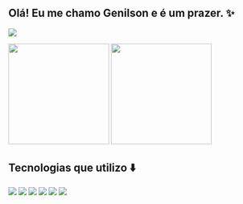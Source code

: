 ## Olá! Eu me chamo Genilson e é um prazer. ✨

<a href="https://www.linkedin.com/in/genilson-alves0/"><img src="https://img.shields.io/badge/LinkedIn-0077B5?style=for-the-badge&logo=linkedin&logoColor=white"></a>

<div>
  <img src="https://github-readme-stats.vercel.app/api?username=genilson-alves&theme=radical&show_icons=true&locale=pt-br" height=200>
  <img src="https://github-readme-stats.vercel.app/api/top-langs/?username=genilson-alves&theme=radical&locale=pt-br" height=200>
</div>

## Tecnologias que utilizo ⬇️

<div>
  <img src="https://img.shields.io/badge/react-%2320232a.svg?style=for-the-badge&logo=react&logoColor=%2361DAFB">
  <img src="https://img.shields.io/badge/JavaScript-F7DF1E?style=for-the-badge&logo=javascript&logoColor=black">
  <img src="https://img.shields.io/badge/CSS-239120?&style=for-the-badge&logo=css3&logoColor=white">
  <img src="https://img.shields.io/badge/HTML5-E34F26?style=for-the-badge&logo=html5&logoColor=white">
  <img src="https://img.shields.io/badge/Bootstrap-563D7C?style=for-the-badge&logo=bootstrap&logoColor=white">
  <img src="https://img.shields.io/badge/Python-14354C?style=for-the-badge&logo=python&logoColor=white">
</div>


